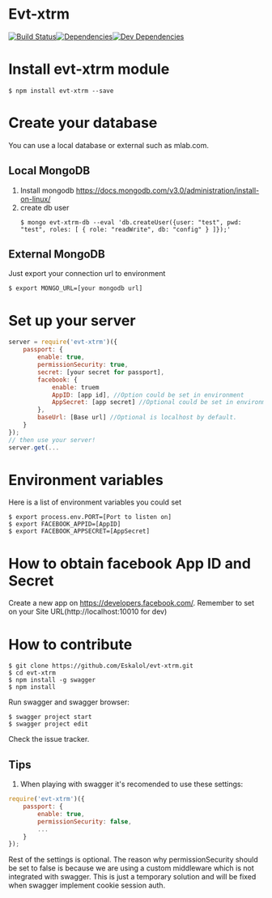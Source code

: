 Evt-xtrm
============
[![Build Status](https://travis-ci.org/Eskalol/evt-xtrm.svg?branch=master)](https://travis-ci.org/Eskalol/evt-xtrm)[![Dependencies](https://david-dm.org/Eskalol/evt-xtrm.svg)](https://david-dm.org/Eskalol/evt-xtrm)[![Dev Dependencies](https://david-dm.org/Eskalol/evt-xtrm/dev-status.svg)](https://david-dm.org/Eskalol/evt-xtrm?type=dev)


# Install evt-xtrm module
```{r, engine='bash', count_lines}
$ npm install evt-xtrm --save
```
# Create your database
You can use a local database or external such as mlab.com.

## Local MongoDB
1. Install mongodb https://docs.mongodb.com/v3.0/administration/install-on-linux/
2. create db user
	```{r, engine='bash', count_lines}
	$ mongo evt-xtrm-db --eval 'db.createUser({user: "test", pwd: "test", roles: [ { role: "readWrite", db: "config" } ]});'
	```

## External MongoDB
Just export your connection url to environment
```{r, engine='bash', count_lines}
$ export MONGO_URL=[your mongodb url]
```
# Set up your server
```js
server = require('evt-xtrm')({
	passport: {
		enable: true,
		permissionSecurity: true,
		secret: [your secret for passport],
		facebook: {
			enable: truem
			AppID: [app id], //Option could be set in environment
			AppSecret: [app secret] //Optional could be set in environment
		},
		baseUrl: [Base url] //Optional is localhost by default.
	}
});
// then use your server!
server.get(...
```

# Environment variables
Here is a list of environment variables you could set
```{r, engine='bash', count_lines}
$ export process.env.PORT=[Port to listen on]
$ export FACEBOOK_APPID=[AppID]
$ export FACEBOOK_APPSECRET=[AppSecret]
```
# How to obtain facebook App ID and Secret
Create a new app on https://developers.facebook.com/.
Remember to set on your Site URL(http://localhost:10010 for dev)


How to contribute
====================
```{r, engine='bash', count_lines}
$ git clone https://github.com/Eskalol/evt-xtrm.git
$ cd evt-xtrm
$ npm install -g swagger
$ npm install
```

Run swagger and swagger browser:
```{r, engine='bash', count_lines}
$ swagger project start
$ swagger project edit
```
Check the issue tracker.

## Tips
1. When playing with swagger it's recomended to use these settings:
```js
require('evt-xtrm')({
	passport: {
		enable: true,
		permissionSecurity: false,
		...
	}
});

```
Rest of the settings is optional. The reason why permissionSecurity should be set to false is because we are using a custom middleware which is not integrated with swagger. This is just a temporary solution and will be fixed when swagger implement cookie session auth.
